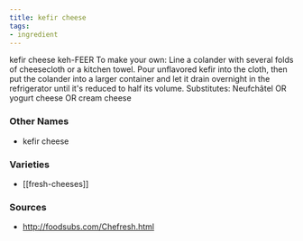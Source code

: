 ```yaml
---
title: kefir cheese
tags:
- ingredient
---
```

kefir cheese keh-FEER To make your own: Line a colander with several folds of cheesecloth or a kitchen towel. Pour unflavored kefir into the cloth, then put the colander into a larger container and let it drain overnight in the refrigerator until it's reduced to half its volume. Substitutes: Neufchâtel OR yogurt cheese OR cream cheese

### Other Names

* kefir cheese

### Varieties

* [[fresh-cheeses]]

### Sources
* http://foodsubs.com/Chefresh.html
